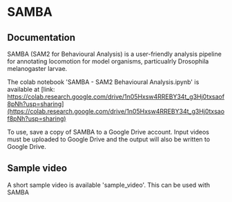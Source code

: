 # SAMBA

## Documentation
SAMBA (SAM2 for Behavioural Analysis) is a user-friendly analysis pipeline for annotating locomotion for model organisms, particualrly Drosophila melanogaster larvae.

The colab notebook 'SAMBA - SAM2 Behavioural Analysis.ipynb' is available at [link: https://colab.research.google.com/drive/1n05Hxsw4RREBY34t_g3Hj0txsaof8pNh?usp=sharing](https://colab.research.google.com/drive/1n05Hxsw4RREBY34t_g3Hj0txsaof8pNh?usp=sharing)

To use, save a copy of SAMBA to a Google Drive account. Input videos must be uploaded to Google Drive and the output will also be written to Google Drive.

## Sample video

A short sample video is available 'sample_video'. This can be used with SAMBA


